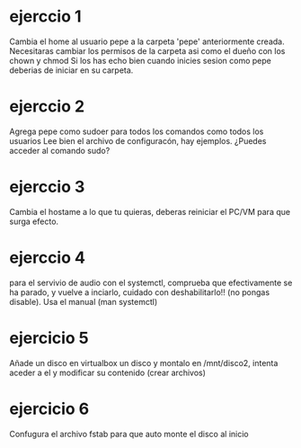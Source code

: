 # ejerccio 1

Cambia el home al usuario pepe a la carpeta 'pepe' anteriormente creada.
Necesitaras cambiar los permisos de la carpeta asi como el dueño con los chown y chmod
Si los has echo bien cuando inicies sesion como pepe deberias de iniciar en su carpeta.

# ejerccio 2

Agrega pepe como sudoer para todos los comandos como todos los usuarios
Lee bien el archivo de configuracón, hay ejemplos.
¿Puedes acceder al comando sudo?

# ejerccio 3

Cambia el hostame a lo que tu quieras, deberas reiniciar el PC/VM para que surga efecto.

# ejerccio 4

para el servivio de audio con el systemctl, comprueba que efectivamente se ha parado, y vuelve a inciarlo, cuidado con deshabilitarlo!! (no pongas disable).
Usa el manual (man systemctl)

# ejercicio 5

Añade un disco en virtualbox un disco y montalo en /mnt/disco2, intenta aceder a el y modificar su contenido (crear archivos)

# ejercicio 6

Confugura el archivo fstab para que auto monte el disco al inicio
